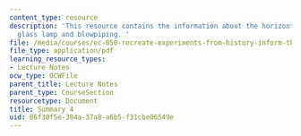 ```yaml
---
content_type: resource
description: 'This resource contains the information about the horizontal line, mirror,
  glass lamp and blowpiping. '
file: /media/courses/ec-050-recreate-experiments-from-history-inform-the-future-from-the-past-galileo-january-iap-2010/86f30f5e384a37a8a6b5f31cbe06549e_MITEC_050IAP10_sum04.pdf
file_type: application/pdf
learning_resource_types:
- Lecture Notes
ocw_type: OCWFile
parent_title: Lecture Notes
parent_type: CourseSection
resourcetype: Document
title: Summary 4
uid: 86f30f5e-384a-37a8-a6b5-f31cbe06549e
---
```

